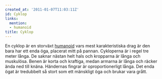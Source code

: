 ```yaml
---
created_at: '2011-01-07T11:03:11Z'
id: Cyklop
links:
  mention:
  - humanoid
title: Cyklop
---
```


En cyklop är en storväxt [humanoid] vars mest karakteristiska drag är den bara har ett enda öga,
placerat mitt på pannan. Cykloperna är i regel tre meter långa. De saknar nästan helt hals och
kropparna är långa och muskulösa. Benen är korta och kraftiga, medan armarna är långa och räcker
ända ned till knäna. Händernas fingrar är oproportionerligt långa. Det enda ögat är tredubbelt så
stort som ett mänskligt öga och brukar vara grått.

  [humanoid]: humanoid
